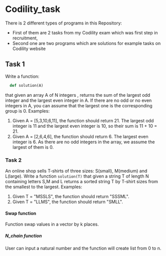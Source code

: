 # Codility_task
There is 2 different types of programs in this Repository:
- First of them are 2 tasks from my Codility exam which was first step in recruitment,
- Second one are two programs which are solutions for example tasks on Codility website

## Task 1
Write a function:
```python
  def solution(A)
```
that given an array A of N integers , returns the sum of the largest odd integer and the largest even integer in A. If there are no odd or no even integers in A, you can assume that the largest one is the corresponding group is 0.
Examples:
1. Given A = [5,3,10,6,11], the function should return 21. The largest odd integer is 11 and the largest even integer is 10, so their sum is 11 + 10 = 21.
2. Given A = [2,6,4,6], the function should return 6. The largest even integer is 6. As there are no odd integers in the array, we assume the largest of them is 0.

### Task 2
An online shop sells T-shirts of three sizes: S(small), M(medium) and L(large).
Write a function ```solution(T)``` that given a string T of length N containing letters S,M and L returns a sorted string T by T-shirt sizes from the smallest to the largest.
Examples:
1. Given T = "MSSLS", the function should return "SSSML".
2. Given T = "LLMS", the function should return "SMLL".

#### Swap function
Function swap values in a vector by k places.
##### N_chain function
User can input a natural number and the function will create list from 0 to n.
